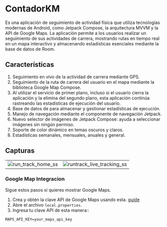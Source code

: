 
# ContadorKM

Es una aplicación de seguimiento de actividad física que utiliza tecnologías modernas de Android, como Jetpack Compose, la arquitectura MVVM y la API de Google Maps. La aplicación permite a los usuarios realizar un seguimiento de sus actividades de carrera, mostrando rutas en tiempo real en un mapa interactivo y almacenando estadísticas esenciales mediante la base de datos de Room.

## Características
1. Seguimiento en vivo de la actividad de carrera mediante GPS.
2. Seguimiento de la ruta de carrera del usuario en el mapa mediante la biblioteca Google Map Compose.
3. Al utilizar el servicio de primer plano, incluso si el usuario cierra la aplicación y la elimina del segundo plano, esta aplicación continúa rastreando las estadísticas de ejecución del usuario.
4. Base de datos de para almacenar y gestionar estadísticas de ejecución.
5. Manejo de navegación mediante el componente de navegación Jetpack.
6. Nuevo selector de imágenes de Jetpack Compose: ayuda a seleccionar imágenes sin ningún permiso.
7. Soporte de color dinámico en temas oscuros y claros.
8. Estadísticas semanales, mensuales, anuales y general.


## Capturas

|                                                                                                                         |                                                                                                                           |
|-------------------------------------------------------------------------------------------------------------------------|---------------------------------------------------------------------------------------------------------------------------|
| ![run_track_home_ss](https://github.com/user-attachments/assets/3ffc4843-c56b-460e-b3b8-bfdfef19ad4c)  | ![runtrack_live_tracking_ss](https://github.com/user-attachments/assets/02594c14-9ead-4cf9-aa96-061005f059b3) |

### Google Map Integracion

Sigue estos pasos si quieres mostrar Google Maps.

1. Crea y obtén la clave API de Google Maps usando esta.
   [guide](https://developers.google.com/maps/documentation/android-sdk/get-api-key)
2. Abre el archivo `local.properties`.
3. Ingresa tu clave API de esta manera::

```
MAPS_API_KEY=your_maps_api_key
```
